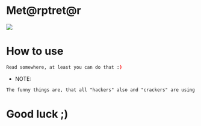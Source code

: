 # Met@rptret@r
![](https://github.com/nu11secur1ty/nu11secur1ty/blob/master/met%40rpet%40r/wall/wall.jpg)
# How to use 
```bash 
Read somewhere, at least you can do that :)
```
- NOTE:
```xml
The funny things are, that all "hackers" also and "crackers" are using this method on 90% :D
```
# Good luck ;)
